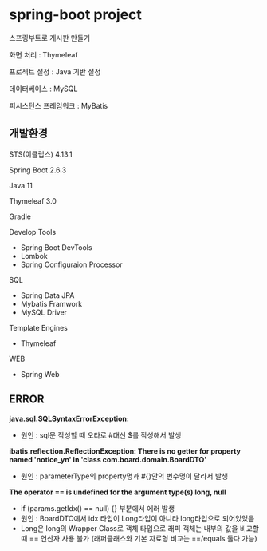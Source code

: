 # spring-boot project
스프링부트로 게시판 만들기 

화면 처리 : Thymeleaf

프로젝트 설정 : Java 기반 설정

데이터베이스 : MySQL

퍼시스턴스 프레임워크 : MyBatis


## 개발환경
STS(이클립스) 4.13.1

Spring Boot 2.6.3

Java 11

Thymeleaf 3.0

Gradle

Develop Tools
- Spring Boot DevTools
- Lombok
- Spring Configuraion Processor

SQL
- Spring Data JPA
- Mybatis Framwork
- MySQL Driver

Template Engines
- Thymeleaf

WEB
- Spring Web

## ERROR
**java.sql.SQLSyntaxErrorException:**
* 원인 : sql문 작성할 때 오타로 #대신 $를 작성해서 발생

**ibatis.reflection.ReflectionException: There is no getter for property named 'notice_yn' in 'class com.board.domain.BoardDTO'**
* 원인 : parameterType의 property명과 #{}안의 변수명이 달라서 발생

**The operator == is undefined for the argument type(s) long, null**
* if (params.getIdx() == null) {} 부분에서 에러 발생
* 원인 : BoardDTO에서 idx 타입이 Long타입이 아니라 long타입으로 되어있었음
* Long은 long의 Wrapper Class로 객체 타입으로 래퍼 객체는 내부의 값을 비교할 때 == 연산자 사용 불가 (래퍼클래스와 기본 자료형 비교는 ==/equals 둘다 가능)

